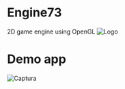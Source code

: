 # Engine73
2D game engine using OpenGL ![Logo](https://user-images.githubusercontent.com/60042926/124163707-22e53000-daa0-11eb-8889-a36c8a2a2ba1.png)


# Demo app
![Captura](https://user-images.githubusercontent.com/60042926/124164909-8885ec00-daa1-11eb-8d34-7c6485d1965b.PNG)

